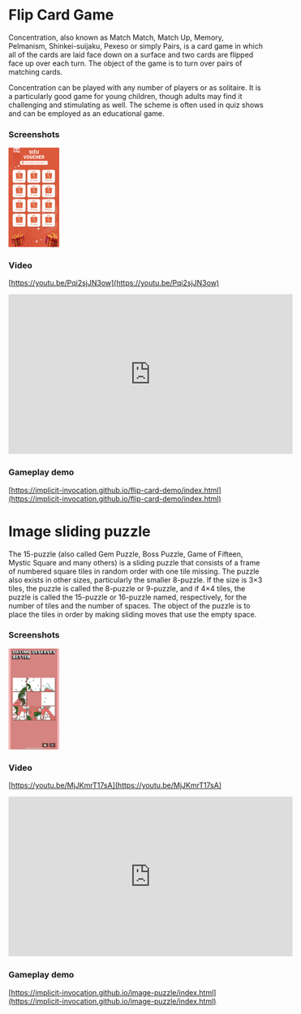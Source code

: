 # Flip Card Game

Concentration, also known as Match Match, Match Up, Memory, Pelmanism, Shinkei-suijaku, Pexeso or simply Pairs, is a card game in which all of the cards are laid face down on a surface and two cards are flipped face up over each turn. The object of the game is to turn over pairs of matching cards.

Concentration can be played with any number of players or as solitaire. It is a particularly good game for young children, though adults may find it challenging and stimulating as well. The scheme is often used in quiz shows and can be employed as an educational game.

### Screenshots
<img src="https://raw.githubusercontent.com/implicit-invocation/playable-ads-demo/master/IMG_3387.PNG" width="100">

### Video
[https://youtu.be/Pqi2sjJN3ow](https://youtu.be/Pqi2sjJN3ow)
<iframe width="560" height="315" src="https://www.youtube.com/embed/Pqi2sjJN3ow" frameborder="0" allow="accelerometer; autoplay; encrypted-media; gyroscope; picture-in-picture" allowfullscreen></iframe>

### Gameplay demo
[https://implicit-invocation.github.io/flip-card-demo/index.html](https://implicit-invocation.github.io/flip-card-demo/index.html)

# Image sliding puzzle

The 15-puzzle (also called Gem Puzzle, Boss Puzzle, Game of Fifteen, Mystic Square and many others) is a sliding puzzle that consists of a frame of numbered square tiles in random order with one tile missing. The puzzle also exists in other sizes, particularly the smaller 8-puzzle. If the size is 3×3 tiles, the puzzle is called the 8-puzzle or 9-puzzle, and if 4×4 tiles, the puzzle is called the 15-puzzle or 16-puzzle named, respectively, for the number of tiles and the number of spaces. The object of the puzzle is to place the tiles in order by making sliding moves that use the empty space.

### Screenshots
<img src="https://raw.githubusercontent.com/implicit-invocation/playable-ads-demo/master/IMG_3389.jpg" width="100">

### Video
[https://youtu.be/MjJKmrT17sA](https://youtu.be/MjJKmrT17sA)
<iframe width="560" height="315" src="https://www.youtube.com/embed/MjJKmrT17sA" frameborder="0" allow="accelerometer; autoplay; encrypted-media; gyroscope; picture-in-picture" allowfullscreen></iframe>

### Gameplay demo 
[https://implicit-invocation.github.io/image-puzzle/index.html](https://implicit-invocation.github.io/image-puzzle/index.html)
